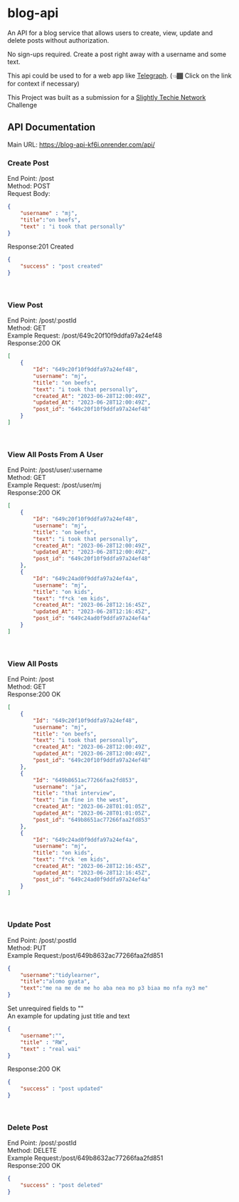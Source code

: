 # blog-api
An API for a blog service that allows users to create, view, update and delete posts without authorization.

No sign-ups required.
Create a post right away with a username and some text.

This api could be used to for a web app like [Telegraph](https://telegra.ph). (👈🏾 Click on the link for context if necessary)

This Project was built as a submission for a [Slightly Techie Network](https://slightlytechie.com/) Challenge
<br>


## API Documentation
Main URL: https://blog-api-kf6i.onrender.com/api/
<br>

### Create Post
End Point: /post <br>
Method: POST <br>
Request Body:<br>

```json 
{
    "username" : "mj",
    "title":"on beefs",
    "text" : "i took that personally"
}
```

Response:201 Created<br>
```json 
{
    "success" : "post created"
}
```
<br>

### View Post
End Point: /post/:postId <br>
Method: GET <br>
Example Request: /post/649c20f10f9ddfa97a24ef48<br>
Response:200 OK<br>
```json 
[
    {
        "Id": "649c20f10f9ddfa97a24ef48",
        "username": "mj",
        "title": "on beefs",
        "text": "i took that personally",
        "created_At": "2023-06-28T12:00:49Z",
        "updated_At": "2023-06-28T12:00:49Z",
        "post_id": "649c20f10f9ddfa97a24ef48"
    }
]
```
<br>

### View All Posts From A User
End Point: /post/user/:username <br>
Method: GET <br>
Example Request: /post/user/mj<br>
Response:200 OK<br>
```json 
[
    {
        "Id": "649c20f10f9ddfa97a24ef48",
        "username": "mj",
        "title": "on beefs",
        "text": "i took that personally",
        "created_At": "2023-06-28T12:00:49Z",
        "updated_At": "2023-06-28T12:00:49Z",
        "post_id": "649c20f10f9ddfa97a24ef48"
    },
    {
        "Id": "649c24ad0f9ddfa97a24ef4a",
        "username": "mj",
        "title": "on kids",
        "text": "f*ck 'em kids",
        "created_At": "2023-06-28T12:16:45Z",
        "updated_At": "2023-06-28T12:16:45Z",
        "post_id": "649c24ad0f9ddfa97a24ef4a"
    }
]
```
<br>

### View All Posts
End Point: /post <br>
Method: GET<br>
Response:200 OK<br>
```json 
[
    {
        "Id": "649c20f10f9ddfa97a24ef48",
        "username": "mj",
        "title": "on beefs",
        "text": "i took that personally",
        "created_At": "2023-06-28T12:00:49Z",
        "updated_At": "2023-06-28T12:00:49Z",
        "post_id": "649c20f10f9ddfa97a24ef48"
    },
    {
        "Id": "649b8651ac77266faa2fd853",
        "username": "ja",
        "title": "that interview",
        "text": "im fine in the west",
        "created_At": "2023-06-28T01:01:05Z",
        "updated_At": "2023-06-28T01:01:05Z",
        "post_id": "649b8651ac77266faa2fd853"
    },
    {
        "Id": "649c24ad0f9ddfa97a24ef4a",
        "username": "mj",
        "title": "on kids",
        "text": "f*ck 'em kids",
        "created_At": "2023-06-28T12:16:45Z",
        "updated_At": "2023-06-28T12:16:45Z",
        "post_id": "649c24ad0f9ddfa97a24ef4a"
    }
]
```
<br>

### Update Post
End Point: /post/:postId <br>
Method: PUT <br>
Example Request:/post/649b8632ac77266faa2fd851
```json 
{
    "username":"tidylearner",
    "title":"alomo gyata",
    "text":"me na me de me ho aba nea mo p3 biaa mo nfa ny3 me"
}
```
Set unrequired fields to ""<br>
An example for updating just title and text<br>
```json 
{
    "username":"",
    "title" : "RW",
    "text" : "real wai"
}
```
Response:200 OK<br>
```json 
{
    "success" : "post updated"
}
```
<br>



### Delete Post
End Point: /post/:postId <br>
Method: DELETE <br>
Example Request:/post/649b8632ac77266faa2fd851<br>
Response:200 OK<br>
```json 
{
    "success" : "post deleted"
}
```

